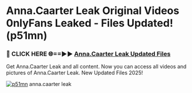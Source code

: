 # Anna.Caarter Leak Original Videos 0nlyFans Leaked - Files Updated! (p51mn)

<h3>🔴 CLICK HERE 🌐==►► <a href="https://tinyurl.com/2wckxsce" rel="nofollow">Anna.Caarter Leak Updated Files</a></h3>

Get Anna.Caarter Leak and all content. Now you can access all videos and pictures of Anna.Caarter Leak. New Updated Files 2025!

[![p51mn](https://i.imgur.com/AFduVYN.gif)](https://tinyurl.com/2wckxsce)
anna.caarter leak